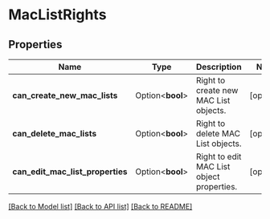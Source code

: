 # MacListRights

## Properties

Name | Type | Description | Notes
------------ | ------------- | ------------- | -------------
**can_create_new_mac_lists** | Option<**bool**> | Right to create new MAC List objects. | [optional]
**can_delete_mac_lists** | Option<**bool**> | Right to delete MAC List objects. | [optional]
**can_edit_mac_list_properties** | Option<**bool**> | Right to edit MAC List object properties. | [optional]

[[Back to Model list]](../README.md#documentation-for-models) [[Back to API list]](../README.md#documentation-for-api-endpoints) [[Back to README]](../README.md)


